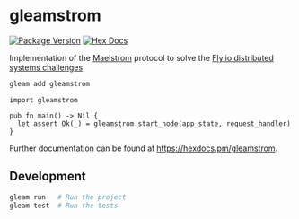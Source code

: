 # gleamstrom

[![Package Version](https://img.shields.io/hexpm/v/gleamstrom)](https://hex.pm/packages/gleamstrom)
[![Hex Docs](https://img.shields.io/badge/hex-docs-ffaff3)](https://hexdocs.pm/gleamstrom/)

Implementation of the [Maelstrom](https://github.com/jepsen-io/maelstrom) protocol to solve the [Fly.io distributed systems challenges](https://fly.io/dist-sys/)

```sh
gleam add gleamstrom
```

```gleam
import gleamstrom

pub fn main() -> Nil {
  let assert Ok(_) = gleamstrom.start_node(app_state, request_handler)
}
```

Further documentation can be found at <https://hexdocs.pm/gleamstrom>.

## Development

```sh
gleam run   # Run the project
gleam test  # Run the tests
```
